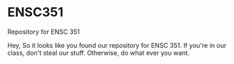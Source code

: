 # ENSC351
Repository for ENSC 351

Hey, So it looks like you found our repository for ENSC 351. If you're in our class, don't steal our stuff. 
Otherwise, do what ever you want. 
